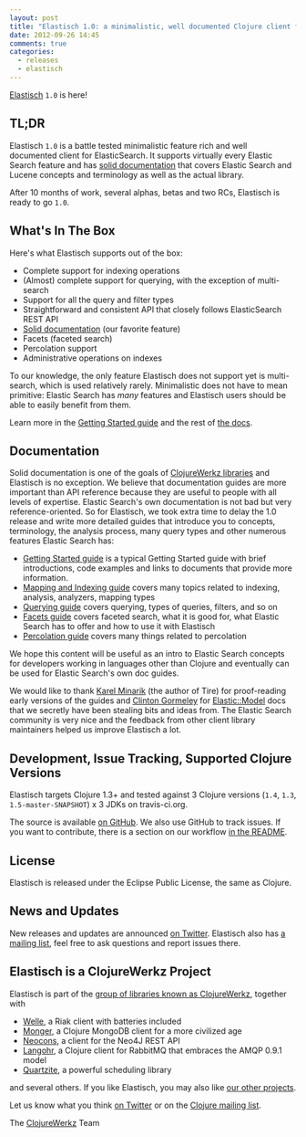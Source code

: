 ```yaml
---
layout: post
title: "Elastisch 1.0: a minimalistic, well documented Clojure client for ElasticSearch"
date: 2012-09-26 14:45
comments: true
categories:
  - releases
  - elastisch
---
```


[Elastisch](http://clojureelasticsearch.info) `1.0` is here!

## TL;DR

Elastisch `1.0` is a battle tested minimalistic feature rich and well documented client for ElasticSearch.
It supports virtually every Elastic Search feature and has [solid documentation](http://clojureelasticsearch.info) that covers Elastic Search
and Lucene concepts and terminology as well as the actual library.

After 10 months of work, several alphas, betas and two RCs, Elastisch is ready to go `1.0`.



## What's In The Box

Here's what Elastisch supports out of the box:

 * Complete support for indexing operations
 * (Almost) complete support for querying, with the exception of multi-search
 * Support for all the query and filter types
 * Straightforward and consistent API that closely follows ElasticSearch REST API
 * [Solid documentation](http://clojureelasticsearch.info) (our favorite feature)
 * Facets (faceted search)
 * Percolation support
 * Administrative operations on indexes

To our knowledge, the only feature Elastisch does not support yet is multi-search, which is used relatively rarely. Minimalistic does not have
to mean primitive: Elastic Search has *many* features and Elastisch users should be able to easily benefit from them.

Learn more in the [Getting Started guide](http://clojureelasticsearch.info/articles/getting_started.html) and the rest of [the docs](http://clojureelasticsearch.info/).


## Documentation

Solid documentation is one of the goals of [ClojureWerkz libraries](http://clojurewerkz.org) and Elastisch is no exception. We believe that documentation
guides are more important than API reference because they are useful to people with all levels of expertise. Elastic Search's
own documentation is not bad but very reference-oriented. So for Elastisch, we took extra time to delay the 1.0 release and write
more detailed guides that introduce you to concepts, terminology, the analysis process, many query types and other numerous features Elastic Search
has:

 * [Getting Started guide](http://clojureelasticsearch.info/articles/getting_started.html) is a typical Getting Started guide with brief introductions, code examples and links to documents that provide more information.
 * [Mapping and Indexing guide](http://clojureelasticsearch.info/articles/indexing.html) covers many topics related to indexing, analysis, analyzers, mapping types
 * [Querying guide](http://clojureelasticsearch.info/articles/querying.html) covers querying, types of queries, filters, and so on
 * [Facets guide](http://clojureelasticsearch.info/articles/facets.html) covers faceted search, what it is good for, what Elastic Search has to offer and how to use it with Elastisch
 * [Percolation guide](http://clojureelasticsearch.info/articles/percolation.html) covers many things related to percolation

We hope this content will be useful as an intro to Elastic Search concepts for developers working in languages other than Clojure and eventually
can be used for Elastic Search's own doc guides.

We would like to thank [Karel Minarik](https://github.com/karmi) (the author of Tire) for proof-reading early versions of the guides and [Clinton Gormeley](https://github.com/clintongormley)
for [Elastic::Model](http://search.cpan.org/dist/Elastic-Model/) docs that we secretly have been stealing bits and ideas from. The Elastic Search community
is very nice and the feedback from other client library maintainers helped us improve Elastisch a lot.


## Development, Issue Tracking, Supported Clojure Versions

Elastisch targets Clojure 1.3+ and tested against 3 Clojure versions (`1.4`, `1.3`, `1.5-master-SNAPSHOT`) x 3 JDKs on travis-ci.org.

The source is available [on GitHub](http://github.com/clojurewerkz/elastisch). We also use GitHub to track issues. If you want to
contribute, there is a section on our workflow [in the README](https://github.com/clojurewerkz/elastisch/blob/master/README.md#development).


## License

Elastisch is released under the Eclipse Public License, the same as Clojure.


## News and Updates

New releases and updates are announced [on Twitter](http://twitter.com/clojurewerkz). Elastisch also has [a mailing list](https://groups.google.com/group/clojure-elasticsearch),
feel free to ask questions and report issues there.


## Elastisch is a ClojureWerkz Project

Elastisch is part of the [group of libraries known as ClojureWerkz](http://clojurewerkz.org), together with

 * [Welle](https://clojureriak.info), a Riak client with batteries included
 * [Monger](https://clojuremongodb.info), a Clojure MongoDB client for a more civilized age
 * [Neocons](https://clojureneo4j.info), a client for the Neo4J REST API
 * [Langohr](https://clojurerabbitmq.info), a Clojure client for RabbitMQ that embraces the AMQP 0.9.1 model
 * [Quartzite](https://clojurequartz.info), a powerful scheduling library

and several others. If you like Elastisch, you may also like [our other projects](http://clojurewerkz.org).

Let us know what you think [on Twitter](http://twitter.com/clojurewerkz) or on the [Clojure mailing list](https://groups.google.com/group/clojure).


The [ClojureWerkz](http://clojurewerkz.org) Team

